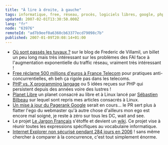 ```yaml
---
title: "À lire à droite, à gauche"
tags: informatique, free, réseau, procès, logiciels libres, google, php, internet explorer, référencement, sécurité
updated: 2007-02-01T13:30:50.000Z
lang: "fr"
node: "63976"
remoteId: "ad7b9eef0a6360cb63377ecd79098c7b"
published: 2007-01-09T20:08:14+01:00
---
```

 * [Où sont passés les tuyaux ?](https://t37.net/ou-sont-passes-les-tuyaux.html) sur le blog de Frederic de Villamil, un billet un peu long mais très intéressant sur les problèmes des FAI face à l'augmentation exponentielle du traffic réseau, vraiment très intéressant !
 * [Free réclame 500 millions d'euros à France Telecom](http://www.freenews.fr/index.php?itemid=4245) pour pratiques anti-concurrentielles, eh beh ça rigole pas dans les telecoms.
 * [PHP vs. X programming langage](http://devzone.zend.com/node/view/id/1408) ou 5 idées reçues sur PHP qui persistent depuis des années voire des lustres !
 * [Planet Libre](http://libre.tux-planet.fr/index.html) un planet consacré au libre et à Linux lancé par [Sébastien Bilbeau](http://www.tux-planet.fr/) sur lequel sont repris mes articles consacrés à Linux.
 * [Un mise à jour du Pagerank Google](http://www.webrankinfo.com/forums/viewtopic_65634.htm) serait en cours... le PR sert plus à flatter l'ego du webmaster qu'à autre chose d'ailleurs mon ego est encore mal soigné, je reste à zéro sur tous les DC, wait and see.
 * Le projet [Le Jargon Français](http://jargonf.discu.org/index.php/Accueil) s'étoffe et devient un [wiki](http://jargonf.discu.org/index.php/wiki). Ce projet vise à réunir toutes les expressions spécifiques au vocabulaire informatique.
 * [Internet Explorer non sécurisé pendant 284 jours en 2006](http://standblog.org/blog/post/2007/01/09/A-propos-de-securite-des-navigateurs) ! sans même chercher à comparer à la concurrence, c'est tout simplement énorme.
